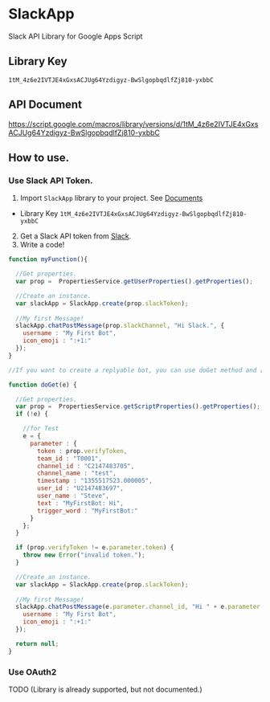 SlackApp
========

Slack API Library for Google Apps Script

## Library Key

```
1tM_4z6e2IVTJE4xGxsACJUg64Yzdigyz-BwSlgopbqdlfZj810-yxbbC
```

## API Document

https://script.google.com/macros/library/versions/d/1tM_4z6e2IVTJE4xGxsACJUg64Yzdigyz-BwSlgopbqdlfZj810-yxbbC

## How to use.

### Use Slack API Token.

1. Import `SlackApp` library to your project. See [Documents](https://developers.google.com/apps-script/guide_libraries?hl=ja)
  * Library Key `1tM_4z6e2IVTJE4xGxsACJUg64Yzdigyz-BwSlgopbqdlfZj810-yxbbC`
2. Get a Slack API token from [Slack](https://api.slack.com/).
3. Write a code!
```javascript
function myFunction(){

  //Get properties.
  var prop =  PropertiesService.getUserProperties().getProperties();

  //Create an instance.
  var slackApp = SlackApp.create(prop.slackToken); 
 
  //My first Message!
  slackApp.chatPostMessage(prop.slackChannel, "Hi Slack.", {
    username : "My First Bot",
    icon_emoji : ":+1:" 
  });
}

//If you want to create a replyable bot, you can use doGet method and [Outgoing WebHooks](https://exchaos.slack.com/services/new/outgoing-webhook) via Slack.

function doGet(e) {

  //Get properties.
  var prop =  PropertiesService.getScriptProperties().getProperties();
  if (!e) {

    //for Test
    e = {
      parameter : {
        token : prop.verifyToken,
        team_id : "T0001",
        channel_id : "C2147483705",
        channel_name : "test",
        timestamp : "1355517523.000005",
        user_id : "U2147483697",
        user_name : "Steve",
        text : "MyFirstBot: Hi",
        trigger_word : "MyFirstBot:"
      }
    };
  }

  if (prop.verifyToken != e.parameter.token) {
    throw new Error("invalid token.");
  }

  //Create an instance.
  var slackApp = SlackApp.create(prop.slackToken); 
 
  //My first Message!
  slackApp.chatPostMessage(e.parameter.channel_id, "Hi " + e.parameter.user_name, {
    username : "My First Bot",
    icon_emoji : ":+1:" 
  });

  return null;
}

```

### Use OAuth2

TODO (Library is already supported, but not documented.)
